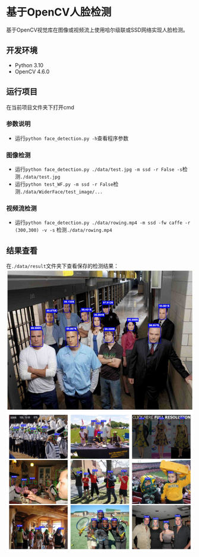 # 基于OpenCV人脸检测
基于OpenCV视觉库在图像或视频流上使用哈尔级联或SSD网络实现人脸检测。

## 开发环境
* Python 3.10
* OpenCV 4.6.0

## 运行项目
在当前项目文件夹下打开cmd
### 参数说明
* 运行`python face_detection.py -h`查看程序参数

### 图像检测
* 运行`python face_detection.py ./data/test.jpg -m ssd -r False -s`检测`./data/test.jpg`
* 运行`python test_WF.py -m ssd -r False`检测`./data/WiderFace/test_image/...`

### 视频流检测
* 运行`python face_detection.py ./data/rowing.mp4 -m ssd -fw caffe -r (300,300) -v -s`
检测`./data/rowing.mp4`

## 结果查看
在`./data/result`文件夹下查看保存的检测结果：
![](./data/result/test_ssd.jpg)
![](./data/result/test_image_ssd.jpg)


